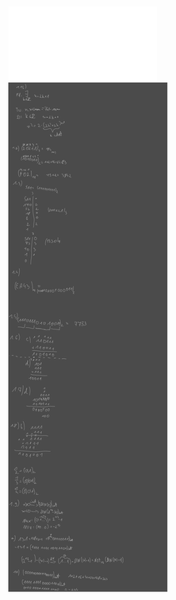 ![Lista 1 MD](/Notatki/Semestr%202/Matematyka%20dyskretna/%C4%86wiczenia/%C4%86wiczenia%201/Lista%201%20MD.pdf)
![Drawing 2023-03-03 13.17.51.excalidraw](/Notatki/Semestr%202/Matematyka%20dyskretna/%C4%86wiczenia/%C4%86wiczenia%201/Drawing%202023-03-03%2013.17.51.excalidraw.svg)